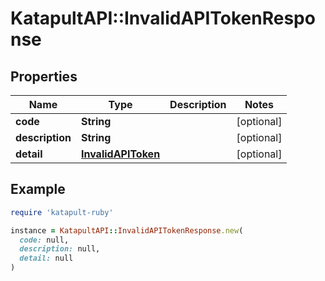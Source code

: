 # KatapultAPI::InvalidAPITokenResponse

## Properties

| Name | Type | Description | Notes |
| ---- | ---- | ----------- | ----- |
| **code** | **String** |  | [optional] |
| **description** | **String** |  | [optional] |
| **detail** | [**InvalidAPIToken**](InvalidAPIToken.md) |  | [optional] |

## Example

```ruby
require 'katapult-ruby'

instance = KatapultAPI::InvalidAPITokenResponse.new(
  code: null,
  description: null,
  detail: null
)
```

